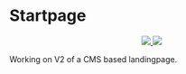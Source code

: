 # Startpage
<p align="center">
	<a href="https://github.com/SenneVanderAuwera/startpage/releases">
		<img src="https://img.shields.io/badge/stable%20version-v2.2.3-green"/>
	</a>
	<a href="https://github.com/SenneVanderAuwera/startpage">
		<img src="https://img.shields.io/badge/build%20version-v2.2.4-red"/>
	</a>
</p>
Working on V2 of a CMS based landingpage.
